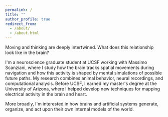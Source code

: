 ```yaml
---
permalink: /
title: ""
author_profile: true
redirect_from: 
  - /about/
  - /about.html
---
```


Moving and thinking are deeply intertwined. What does this relationship look like in the brain? 

I'm a neuroscience graduate student at UCSF working with Massimo Scanziani, where I study how the brain tracks spatial movements during navigation and how this activity is shaped by mental simulations of possible future paths. My research combines animal behavior, neural recordings, and computational analysis. Before UCSF, I earned my master's degree at the University of Arizona, where I helped develop new techniques for mapping electrical activity in the brain and heart.

More broadly, I'm interested in how brains and artificial systems generate, organize, and act upon their own internal models of the world.
